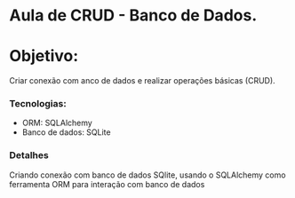 # Aula de CRUD - Banco de Dados.

# Objetivo:
Criar conexão com anco de dados e realizar operações básicas (CRUD).

### Tecnologias:
- ORM: SQLAlchemy
- Banco de dados: SQLite

### Detalhes
Criando conexão com banco de dados SQlite, usando o SQLAlchemy como ferramenta ORM para interação com banco de dados

